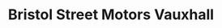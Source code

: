 ---
title: "Bristol Street Motors Vauxhall"
url: /carlisle/bristol-street-motors-vauxhall/
shop: car
---